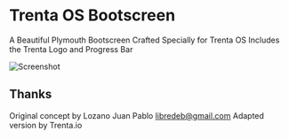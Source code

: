 # Trenta OS Bootscreen
A Beautiful Plymouth Bootscreen Crafted Specially for Trenta OS
Includes the Trenta Logo and Progress Bar

![Screenshot](https://trenta.io/screenshots/trenta-boot.jpg)

## Thanks
Original concept by Lozano Juan Pablo [libredeb@gmail.com](mailto:libredeb@gmail.com "Email Lozano")
Adapted version by Trenta.io
